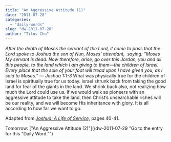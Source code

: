 ```yaml
---
title: "An Aggressive Attitude (1)"
date: "2011-07-28"
categories: 
  - "daily-words"
slug: "dw-2011-07-28"
author: "Titus Chu"
---
```


_After the death of Moses the servant of the Lord, it came to pass that the Lord spoke to Joshua the son of Nun, Moses’ attendant,  saying: “Moses My servant is dead. Now therefore, arise, go over this Jordan, you and all this people, to the land which I am giving to them—the children of Israel. Every place that the sole of your foot will tread upon I have given you, as I said to Moses.” — Joshua 1:1-3_ What was physically true for the children of Israel is spiritually true for us today. Israel shrunk back from taking the good land for fear of the giants in the land. We shrink back also, not realizing how much the Lord could use us. If we would walk as pioneers with an aggressive attitude to take the land, then Christ’s unsearchable riches will be our reality, and we will become His inheritance with glory. It is all according to how far we want to go.

Adapted from _[Joshua: A Life of Service,](/book-joshua "Go to the listing for this book.")_ pages 40-41.

Tomorrow: ["An Aggressive Attitude (2)"](/dw-2011-07-29 "Go to the entry for this "Daily Word."")
